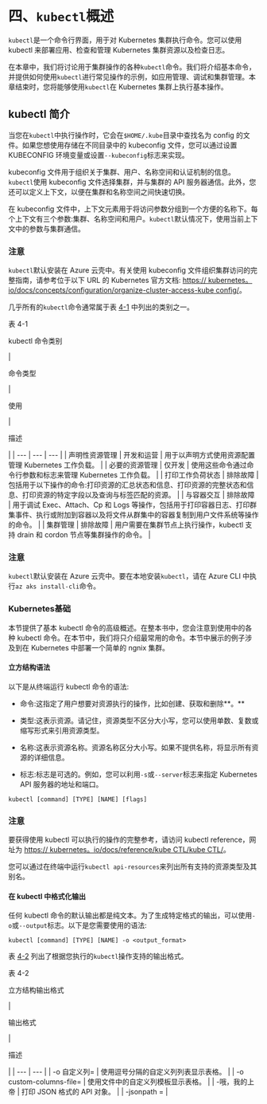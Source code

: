 # 四、`kubectl`概述

`kubectl`是一个命令行界面，用于对 Kubernetes 集群执行命令。您可以使用 kubectl 来部署应用、检查和管理 Kubernetes 集群资源以及检查日志。

在本章中，我们将讨论用于集群操作的各种`kubectl`命令。我们将介绍基本命令，并提供如何使用`kubectl`进行常见操作的示例，如应用管理、调试和集群管理。本章结束时，您将能够使用`kubectl`在 Kubernetes 集群上执行基本操作。

## kubectl 简介

当您在`kubectl`中执行操作时，它会在`$HOME/.kube`目录中查找名为 config 的文件。如果您想使用存储在不同目录中的 kubeconfig 文件，您可以通过设置 KUBECONFIG 环境变量或设置`--kubeconfig`标志来实现。

kubeconfig 文件用于组织关于集群、用户、名称空间和认证机制的信息。`kubectl`使用 kubeconfig 文件选择集群，并与集群的 API 服务器通信。此外，您还可以定义上下文，以便在集群和名称空间之间快速切换。

在 kubeconfig 文件中，上下文元素用于将访问参数分组到一个方便的名称下。每个上下文有三个参数:集群、名称空间和用户。`kubectl`默认情况下，使用当前上下文中的参数与集群通信。

### 注意

`kubectl`默认安装在 Azure 云壳中。有关使用 kubeconfig 文件组织集群访问的完整指南，请参考位于以下 URL 的 Kubernetes 官方文档: [https:// kubernetes。io/docs/concepts/configuration/organize-cluster-access-kube config/](https://kubernetes.io/docs/concepts/configuration/organize-cluster-access-kubeconfig/)。

几乎所有的`kubectl`命令通常属于表 [4-1](#Tab1) 中列出的类别之一。

表 4-1

kubectl 命令类别

<colgroup><col class="tcol1 align-left"> <col class="tcol2 align-left"> <col class="tcol3 align-left"></colgroup> 
| 

命令类型

 | 

使用

 | 

描述

 |
| --- | --- | --- |
| 声明性资源管理 | 开发和运营 | 用于以声明方式使用资源配置管理 Kubernetes 工作负载。 |
| 必要的资源管理 | 仅开发 | 使用这些命令通过命令行参数和标志来管理 Kubernetes 工作负载。 |
| 打印工作负荷状态 | 排除故障 | 包括用于以下操作的命令:打印资源的汇总状态和信息、打印资源的完整状态和信息、打印资源的特定字段以及查询与标签匹配的资源。 |
| 与容器交互 | 排除故障 | 用于调试 Exec、Attach、Cp 和 Logs 等操作，包括用于打印容器日志、打印群集事件、执行或附加到容器以及将文件从群集中的容器复制到用户文件系统等操作的命令。 |
| 集群管理 | 排除故障 | 用户需要在集群节点上执行操作，kubectl 支持 drain 和 cordon 节点等集群操作的命令。 |

### 注意

`kubectl`默认安装在 Azure 云壳中。要在本地安装`kubectl`，请在 Azure CLI 中执行`az aks install-cli`命令。

### Kubernetes基础

本节提供了基本 kubectl 命令的高级概述。在整本书中，您会注意到使用中的各种 kubectl 命令。在本节中，我们将只介绍最常用的命令。本节中展示的例子涉及到在 Kubernetes 中部署一个简单的 ngnix 集群。

#### 立方结构语法

以下是从终端运行 kubectl 命令的语法:

*   命令:这指定了用户想要对资源执行的操作，比如创建、获取和删除**。**

*   类型:这表示资源。请记住，资源类型不区分大小写，您可以使用单数、复数或缩写形式来引用资源类型。

*   名称:这表示资源名称。资源名称区分大小写。如果不提供名称，将显示所有资源的详细信息。

*   标志:标志是可选的。例如，您可以利用`-s`或`--server`标志来指定 Kubernetes API 服务器的地址和端口。

```
kubectl [command] [TYPE] [NAME] [flags]

```

### 注意

要获得使用 kubectl 可以执行的操作的完整参考，请访问 kubectl reference，网址为 [https:// kubernetes。io/docs/reference/kube CTL/kube CTL/](https://kubernetes.io/docs/reference/kubectl/kubectl/)。

您可以通过在终端中运行`kubectl api-resources`来列出所有支持的资源类型及其别名。

#### 在 kubectl 中格式化输出

任何 kubectl 命令的默认输出都是纯文本。为了生成特定格式的输出，可以使用`-o`或`--output`标志。以下是您需要使用的语法:

```
kubectl [command] [TYPE] [NAME] -o <output_format>

```

表 [4-2](#Tab2) 列出了根据您执行的`kubectl`操作支持的输出格式。

表 4-2

立方结构输出格式

<colgroup><col class="tcol1 align-left"> <col class="tcol2 align-left"></colgroup> 
| 

输出格式

 | 

描述

 |
| --- | --- |
| -o 自定义列= | 使用逗号分隔的自定义列列表显示表格。 |
| -o custom-columns-file=<filename></filename> | 使用<filename>文件中的自定义列模板显示表格。</filename> |
| -哦，我的上帝 | 打印 JSON 格式的 API 对象。 |
| -jsonpath =<template></template> |